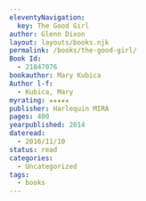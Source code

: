 ```yaml
---
eleventyNavigation:
  key: The Good Girl
author: Glenn Dixon
layout: layouts/books.njk
permalink: /books/the-good-girl/
Book Id:
  - 21847076
bookauthor: Mary Kubica
Author l-f:
  - Kubica, Mary
myrating: ★★★★★
publisher: Harlequin MIRA
pages: 400
yearpublished: 2014
dateread:
  - 2016/11/10
status: read
categories:
  - Uncategorized
tags:
  - books
---
```

